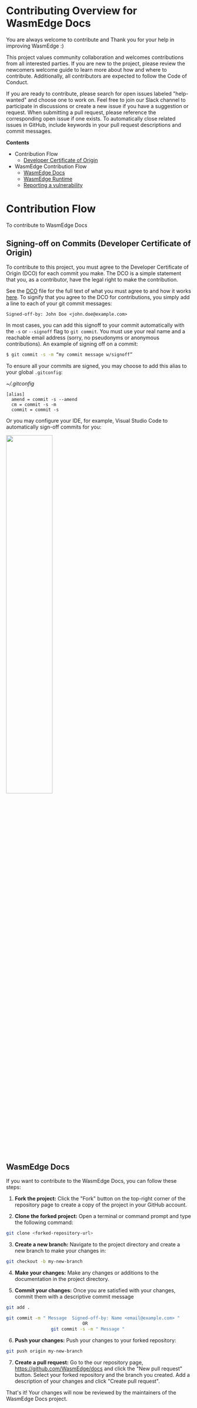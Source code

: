 # Contributing Overview for WasmEdge Docs

You are always welcome to contribute and Thank you for your help in improving WasmEdge :)

This project values community collaboration and welcomes contributions from all interested parties. If you are new to the project, please review the newcomers welcome guide to learn more about how and where to contribute. Additionally, all contributors are expected to follow the Code of Conduct.

If you are ready to contribute, please search for open issues labeled "help-wanted" and choose one to work on. Feel free to join our Slack channel to participate in discussions or create a new issue if you have a suggestion or request. When submitting a pull request, please reference the corresponding open issue if one exists. To automatically close related issues in GitHub, include keywords in your pull request descriptions and commit messages.

**Contents**

-   <a name="contributing-flow">Contribution Flow</a>
    -   <a href="#commit-signoff">Developer Certificate of Origin</a>
-   WasmEdge Contribution Flow
    -   <a href="#contributing-docs">WasmEdge Docs</a>
    -   <a href="https://wasmedge.org/book/en/contribute/contribute.html">WasmEdge Runtime</a>
    -   <a href="https://github.com/WasmEdge/WasmEdge/blob/master/SECURITY.md">Reporting a vulnerability</a>

# <a name="contributing-flow">Contribution Flow</a>

To contribute to WasmEdge Docs

## <a name="commit-signoff">Signing-off on Commits (Developer Certificate of Origin)</a>

To contribute to this project, you must agree to the Developer Certificate of Origin (DCO) for each commit you make. The DCO is a simple statement that you, as a contributor, have the legal right to make the contribution.

See the [DCO](https://developercertificate.org) file for the full text of what you must agree to and how it works [here](https://github.com/probot/dco#how-it-works). To signify that you agree to the DCO for contributions, you simply add a line to each of your git commit messages:

```
Signed-off-by: John Doe <john.doe@example.com>
```

In most cases, you can add this signoff to your commit automatically with the `-s` or `--signoff` flag to `git commit`. You must use your real name and a reachable email address (sorry, no pseudonyms or anonymous contributions). An example of signing off on a commit:

```bash
$ git commit -s -m “my commit message w/signoff”
```

To ensure all your commits are signed, you may choose to add this alias to your global `.gitconfig`:

_~/.gitconfig_

```
[alias]
  amend = commit -s --amend
  cm = commit -s -m
  commit = commit -s
```

Or you may configure your IDE, for example, Visual Studio Code to automatically sign-off commits for you:

<a href="https://user-images.githubusercontent.com/7570704/64490167-98906400-d25a-11e9-8b8a-5f465b854d49.png" ><img src="https://user-images.githubusercontent.com/7570704/64490167-98906400-d25a-11e9-8b8a-5f465b854d49.png" width="50%"><a>

## <a name="contributing-docs">WasmEdge Docs</a>

If you want to contribute to the WasmEdge Docs, you can follow these steps:

1. **Fork the project:** Click the "Fork" button on the top-right corner of the repository page to create a copy of the project in your GitHub account.

2. **Clone the forked project:** Open a terminal or command prompt and type the following command:

```bash
git clone <forked-repository-url>
```

3. **Create a new branch:** Navigate to the project directory and create a new branch to make your changes in:

```bash
git checkout -b my-new-branch
```

4. **Make your changes:** Make any changes or additions to the documentation in the project directory.

5. **Commit your changes:** Once you are satisfied with your changes, commit them with a descriptive commit message

```bash
git add .
```

```bash
git commit -m " Message  Signed-off-by: Name <email@example.com> "
                             OR
                 git commit -s -m " Message "
```

6. **Push your changes:** Push your changes to your forked repository:

```bash
git push origin my-new-branch
```

7. **Create a pull request:** Go to the our repository page, https://github.com/WasmEdge/docs and click the "New pull request" button. Select your forked repository and the branch you created. Add a description of your changes and click "Create pull request".

That's it! Your changes will now be reviewed by the maintainers of the WasmEdge Docs project.
